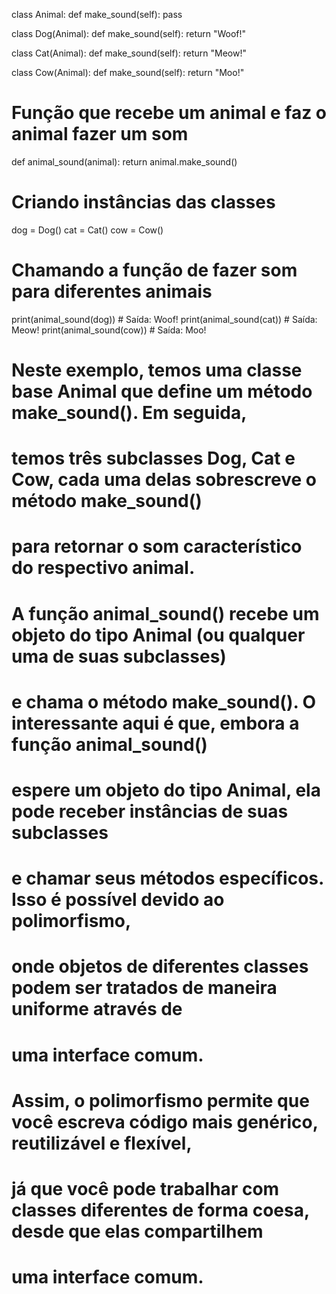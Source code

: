 class Animal:
    def make_sound(self):
        pass

class Dog(Animal):
    def make_sound(self):
        return "Woof!"

class Cat(Animal):
    def make_sound(self):
        return "Meow!"

class Cow(Animal):
    def make_sound(self):
        return "Moo!"

# Função que recebe um animal e faz o animal fazer um som
def animal_sound(animal):
    return animal.make_sound()

# Criando instâncias das classes
dog = Dog()
cat = Cat()
cow = Cow()

# Chamando a função de fazer som para diferentes animais
print(animal_sound(dog))  # Saída: Woof!
print(animal_sound(cat))  # Saída: Meow!
print(animal_sound(cow))  # Saída: Moo!

# Neste exemplo, temos uma classe base Animal que define um método make_sound(). Em seguida,
# temos três subclasses Dog, Cat e Cow, cada uma delas sobrescreve o método make_sound()
# para retornar o som característico do respectivo animal.

# A função animal_sound() recebe um objeto do tipo Animal (ou qualquer uma de suas subclasses) 
# e chama o método make_sound(). O interessante aqui é que, embora a função animal_sound() 
# espere um objeto do tipo Animal, ela pode receber instâncias de suas subclasses 
# e chamar seus métodos específicos. Isso é possível devido ao polimorfismo, 
# onde objetos de diferentes classes podem ser tratados de maneira uniforme através de 
# uma interface comum.

# Assim, o polimorfismo permite que você escreva código mais genérico, reutilizável e flexível, 
# já que você pode trabalhar com classes diferentes de forma coesa, desde que elas compartilhem
# uma interface comum.